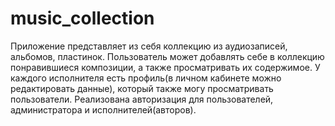 # music_collection

Приложение представляет из себя коллекцию из аудиозаписей, альбомов, пластинок. Пользователь может добавлять себе в коллекцию понравившиеся композиции, а также просматривать их содержимое. У каждого исполнителя есть профиль(в личном кабинете можно редактировать данные), который также могу просматривать пользователи.
Реализована авторизация для пользователей, администратора и исполнителей(авторов).
